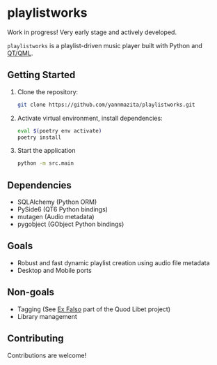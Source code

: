 # playlistworks

Work in progress! Very early stage and actively developed.

`playlistworks` is a playlist-driven music player built with Python and [QT/QML](https://doc.qt.io/qt-6/qmlreference.html).

## Getting Started

1.  Clone the repository:

    ```bash
    git clone https://github.com/yannmazita/playlistworks.git
    ```

2.  Activate virtual environment, install dependencies:

    ```bash
    eval $(poetry env activate)
    poetry install
    ```

3.  Start the application

    ```bash
    python -m src.main
    ```

## Dependencies

- SQLAlchemy (Python ORM)
- PySide6 (QT6 Python bindings)
- mutagen (Audio metadata)
- pygobject (GObject Python bindings)

## Goals
- Robust and fast dynamic playlist creation using audio file metadata
- Desktop and Mobile ports

## Non-goals
- Tagging (See [Ex Falso](https://github.com/quodlibet/quodlibet) part of the Quod Libet project)
- Library management

## Contributing

Contributions are welcome!
